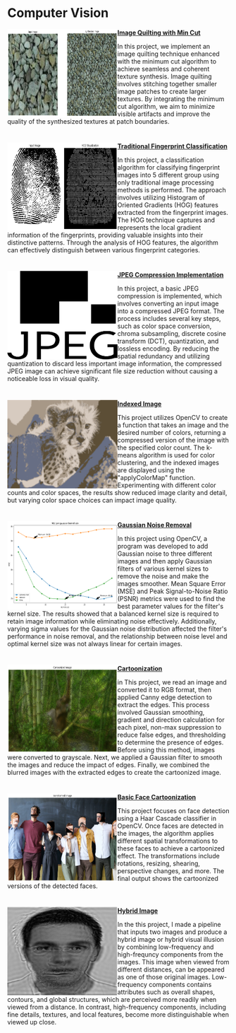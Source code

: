 # Computer Vision

<img align="left" width="250" height="200" src="images/quilt.png"> **[Image Quilting with Min Cut](./Image_Quilting.ipynb)**

In this project, we implement an image quilting technique enhanced with the minimum cut algorithm to achieve seamless and coherent texture synthesis. Image quilting involves stitching together smaller image patches to create larger textures. By integrating the minimum cut algorithm, we aim to minimize visible artifacts and improve the quality of the synthesized textures at patch boundaries. 

#

<img align="left" width="250" height="200" src="images/fingerprint.png"> **[Traditional Fingerprint Classification](./Fingerprint.ipynb)**

In this project, a classification algorithm for classifying fingerprint images into 5 different group using only traditional image processing methods is performed. The approach involves utilizing Histogram of Oriented Gradients (HOG) features extracted from the fingerprint images. The HOG technique captures and represents the local gradient information of the fingerprints, providing valuable insights into their distinctive patterns. Through the analysis of HOG features, the algorithm can effectively distinguish between various fingerprint categories.

#

<img align="left" width="250" height="200" src="images/jpeg.png"> **[JPEG Compression Implementation](./Fingerprint.ipynb)**

In this project, a basic JPEG compression is implemented, which involves converting an input image into a compressed JPEG format. The process includes several key steps, such as color space conversion, chroma subsampling, discrete cosine transform (DCT), quantization, and lossless encoding. By reducing the spatial redundancy and utilizing quantization to discard less important image information, the compressed JPEG image can achieve significant file size reduction without causing a noticeable loss in visual quality. 

#

<img align="left" width="250" height="200" src="images/indexed.png"> **[Indexed Image](./Indexed_Image.ipynb)**

This project utilizes OpenCV to create a function that takes an image and the desired number of colors, returning a compressed version of the image with the specified color count. The k-means algorithm is used for color clustering, and the indexed images are displayed using the "applyColorMap" function. Experimenting with different color counts and color spaces, the results show reduced image clarity and detail, but varying color space choices can impact image quality.

#

<img align="left" width="250" height="200" src="images/guassian.png"> **[Gaussian Noise Removal](./Gaussian_Noise_Removal.ipynb)**

In this project using OpenCV, a program was developed to add Gaussian noise to three different images and then apply Gaussian filters of various kernel sizes to remove the noise and make the images smoother. Mean Square Error (MSE) and Peak Signal-to-Noise Ratio (PSNR) metrics were used to find the best parameter values for the filter's kernel size. The results showed that a balanced kernel size is required to retain image information while eliminating noise effectively. Additionally, varying sigma values for the Gaussian noise distribution affected the filter's performance in noise removal, and the relationship between noise level and optimal kernel size was not always linear for certain images.

#

<img align="left" width="250" height="200" src="images/cartoon.png"> **[Cartoonization](./Cartoonization.ipynb)**

in This project, we read an image and converted it to RGB format, then applied Canny edge detection to extract the edges. This process involved Gaussian smoothing, gradient and direction calculation for each pixel, non-max suppression to reduce false edges, and thresholding to determine the presence of edges. Before using this method, images were converted to grayscale. Next, we applied a Gaussian filter to smooth the images and reduce the impact of edges. Finally, we combined the blurred images with the extracted edges to create the cartoonized image.

#

<img align="left" width="250" height="200" src="images/face_cartoon.png"> **[Basic Face Cartoonization](./Basic_Cartoonization.ipynb)**

This project focuses on face detection using a Haar Cascade classifier in OpenCV. Once faces are detected in the images, the algorithm applies different spatial transformations to these faces to achieve a cartoonized effect. The transformations include rotations, resizing, shearing, perspective changes, and more. The final output shows the cartoonized versions of the detected faces.

#

<img align="left" width="250" height="200" src="images/hybrid.PNG"> **[Hybrid Image](./Hybrid.ipynb)**

In the this project, I made a pipeline that inputs two images and produce a hybrid image or hybrid visual illusion by combining low-frequency and high-frequncy components from the images. This image when viewed from different distances, can be appeared as one of those original images.
Low-frequency components contains attributes such as overall shapes, contours, and global structures, which are perceived more readily when viewed from a distance. In contrast, high-frequency components, including fine details, textures, and local features, become more distinguishable when viewed up close.




